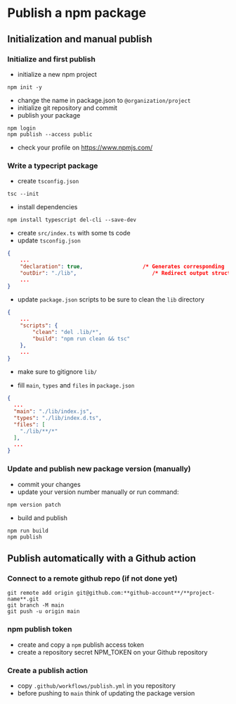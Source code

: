 # Publish a npm package

## Initialization and manual publish

### Initialize and first publish

- initialize a new npm project
```shell
npm init -y
```

- change the name in package.json to `@organization/project`
- initialize git repository and commit
- publish your package

```shell
npm login
npm publish --access public
```

- check your profile on https://www.npmjs.com/

### Write a typecript package

- create `tsconfig.json`

```shell
tsc --init
```

- install dependencies
```shell
npm install typescript del-cli --save-dev
```

- create `src/index.ts` with some ts code
- update `tsconfig.json`
```json
{
    ...
    "declaration": true,                   /* Generates corresponding '.d.ts' file. */
    "outDir": "./lib",                        /* Redirect output structure to the directory. */
    ...
}
```

- update `package.json` scripts to be sure to clean the `lib` directory
```json
{
    ...
    "scripts": {
        "clean": "del .lib/*",
        "build": "npm run clean && tsc"
    },
    ...
}
```

- make sure to gitignore `lib/`

- fill `main`, `types` and `files` in `package.json`
```json
{
  ...  
  "main": "./lib/index.js",
  "types": "./lib/index.d.ts",
  "files": [
    "./lib/**/*"
  ],
  ...
}
``` 

### Update and publish new package version (manually)

- commit your changes
- update your version number manually or run command:
```shell
npm version patch
```
- build and publish
```shell
npm run build
npm publish
```

## Publish automatically with a Github action

### Connect to a remote github repo (if not done yet)

```shell
git remote add origin git@github.com:**github-account**/**project-name**.git
git branch -M main
git push -u origin main
```

### npm publish token

- create and copy a `npm` publish access token
- create a repository secret NPM_TOKEN on your Github repository

### Create a publish action

- copy `.github/workflows/publish.yml` in you repository
- before pushing to `main` think of updating the package version
